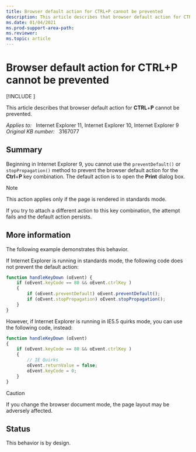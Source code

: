 ```yaml
---
title: Browser default action for CTRL+P cannot be prevented
description: This article describes that browser default action for CTRL+P cannot be prevented.
ms.date: 01/04/2021
ms.prod-support-area-path:
ms.reviewer: 
ms.topic: article
---
```

# Browser default action for CTRL+P cannot be prevented

[!INCLUDE [](../includes/browsers-important.md)]

This article describes that browser default action for **CTRL**+**P** cannot be prevented.

_Applies to:_ &nbsp; Internet Explorer 11, Internet Explorer 10, Internet Explorer 9  
_Original KB number:_ &nbsp; 3167077

## Summary

Beginning in Internet Explorer 9, you cannot use the `preventDefault()` or `stopPropagation()` method to prevent the browser default action for the **Ctrl**+**P** key combination. The default action is to open the **Print** dialog box.

> [!NOTE]
> This action applies only if the page is rendered in standards mode.

If you try to attach a different action to this key combination, the attempt fails and the default action persists.

## More information

The following example demonstrates this behavior.

If Internet Explorer is running in standards mode, the following code does not prevent the default action:

```javascript
function handleKeyDown (oEvent) {
    if (oEvent.keyCode == 80 && oEvent.ctrlKey )
    {
        if (oEvent.preventDefault) oEvent.preventDefault();
        if (oEvent.stopPropagation) oEvent.stopPropagation();
    }
}
```

However, if Internet Explorer is running in IE5.5 quirks mode, you can use the following code, instead:

```javascript
function handleKeyDown (oEvent) 
{
    if (oEvent.keyCode == 80 && oEvent.ctrlKey )
    {
        // IE Quirks
        oEvent.returnValue = false;
        oEvent.keyCode = 0;
    }
}
```

> [!CAUTION]
> If you change the browser document mode, the page layout may be adversely affected.

## Status

This behavior is by design.
